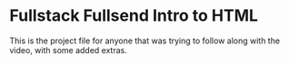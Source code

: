 # Fullstack Fullsend Intro to HTML
This is the project file for anyone that was trying to follow along with the video, with some added extras.

